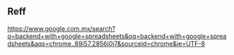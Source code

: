 ## Reff
https://www.google.com.mx/search?q=backend+with+google+spreadsheets&oq=backend+with+google+spreadsheets&aqs=chrome..69i57.2856j0j7&sourceid=chrome&ie=UTF-8
